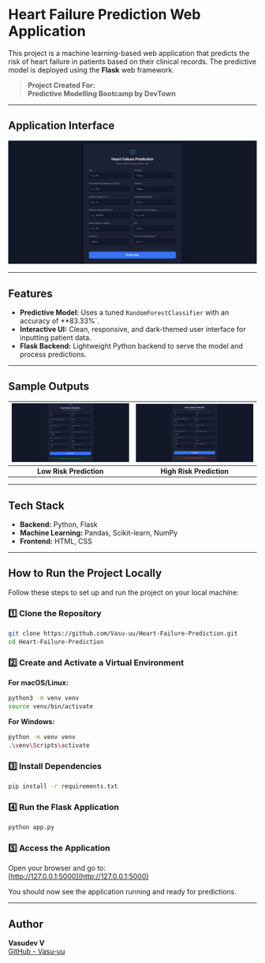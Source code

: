 # Heart Failure Prediction Web Application

This project is a machine learning-based web application that predicts the risk of heart failure in patients based on their clinical records. The predictive model is deployed using the **Flask** web framework.

> **Project Created For:**  
> **Predictive Modelling Bootcamp by DevTown**

---

## Application Interface

<img src="Screenshots/s1.PNG" width="800"/>

---

## Features

- **Predictive Model:** Uses a tuned `RandomForestClassifier` with an accuracy of **83.33%`.
- **Interactive UI:** Clean, responsive, and dark-themed user interface for inputting patient data.
- **Flask Backend:** Lightweight Python backend to serve the model and process predictions.

---

## Sample Outputs

| <img src="Screenshots/s2.PNG" width="450"/> | <img src="Screenshots/s3.PNG" width="450"/> |
| :----------------------------------------: | :----------------------------------------: |
| **Low Risk Prediction**                    | **High Risk Prediction**                    |

---

## Tech Stack

- **Backend:** Python, Flask  
- **Machine Learning:** Pandas, Scikit-learn, NumPy  
- **Frontend:** HTML, CSS  

---

## How to Run the Project Locally

Follow these steps to set up and run the project on your local machine:  

### 1️⃣ Clone the Repository
```bash
git clone https://github.com/Vasu-uu/Heart-Failure-Prediction.git
cd Heart-Failure-Prediction
```

### 2️⃣ Create and Activate a Virtual Environment

**For macOS/Linux:**
```bash
python3 -m venv venv
source venv/bin/activate
```

**For Windows:**
```bash
python -m venv venv
.\venv\Scripts\activate
```

### 3️⃣ Install Dependencies
```bash
pip install -r requirements.txt
```

### 4️⃣ Run the Flask Application
```bash
python app.py
```

### 5️⃣ Access the Application
Open your browser and go to:  
[http://127.0.0.1:5000](http://127.0.0.1:5000)

You should now see the application running and ready for predictions.

---

## Author

**Vasudev V**  
[GitHub - Vasu-uu](https://github.com/Vasu-uu)
